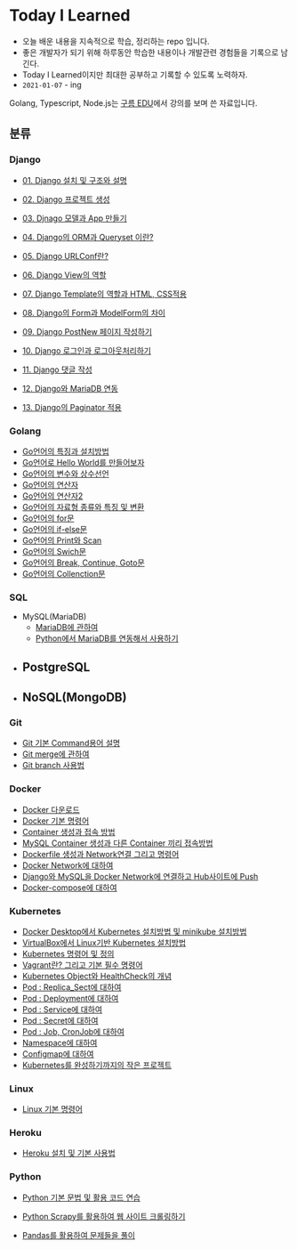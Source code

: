 # Today I Learned

- 오늘 배운 내용을 지속적으로 학습, 정리하는 repo 입니다.
- 좋은 개발자가 되기 위해 하루동안 학습한 내용이나 개발관련 경험들을 기록으로 남긴다.
- Today I Learned이지만 최대한 공부하고 기록할 수 있도록 노력하자.
- `2021-01-07` - ing

Golang, Typescript, Node.js는 [구름 EDU](https://edu.goorm.io/)에서 강의를 보며 쓴 자료입니다.



## 분류
### Django

- [01. Django 설치 및 구조와 설명](https://github.com/jaden7856/TIL/blob/master/Django/Django_00-Intro.md)

- [02. Django 프로젝트 생성](https://github.com/jaden7856/TIL/blob/master/Django/Django_01-Product.md)

- [03. Djnago 모델과 App 만들기](https://github.com/jaden7856/TIL/blob/master/Django/Django_02-Model-Table.md)

- [04. Django의 ORM과 Queryset 이란?](https://github.com/jaden7856/TIL/blob/master/Django/Django_04-ORM_QuerySets.md)

- [05. Django URLConf란?](https://github.com/jaden7856/TIL/blob/master/Django/Django_05-URL.md)

- [06. Django View의 역할](https://github.com/jaden7856/TIL/blob/master/Django/Django_06-View.md)

- [07. Django Template의 역할과 HTML, CSS적용](https://github.com/jaden7856/TIL/blob/master/Django/Django_07-Template.md)

- [08. Django의 Form과 ModelForm의 차이](https://github.com/jaden7856/TIL/blob/master/Django/Django_08-Form.md)

- [09. Django PostNew 페이지 작성하기](https://github.com/jaden7856/TIL/blob/master/Django/Django_09-PostNew.md)

- [10. Django 로그인과 로그아웃처리하기](https://github.com/jaden7856/TIL/blob/master/Django/Django_10-LoginLogout.md)

- [11. Django 댓글 작성](https://github.com/jaden7856/TIL/blob/master/Django/Django_11-Comment.md)

- [12. Django와 MariaDB 연동](https://github.com/jaden7856/TIL/blob/master/Django/Django_12-MariaDB.md)

- [13. Django의 Paginator 적용](https://github.com/jaden7856/TIL/blob/master/Django/Django_13-Paging.md)

  

### Golang

- [Go언어의 특징과 설치방법](https://github.com/jaden7856/TIL/blob/master/Go/00_Go_Intro.md)
- [Go언어로 Hello World를 만들어보자](https://github.com/jaden7856/TIL/blob/master/Go/01_Hello_World.md)
- [Go언어의 변수와 상수선언](https://github.com/jaden7856/TIL/blob/master/Go/02_Var_Const.md)
- [Go언어의 연산자](https://github.com/jaden7856/TIL/blob/master/Go/03-01_Operator.md)
- [Go언어의 연산자2](https://github.com/jaden7856/TIL/blob/master/Go/03-02_Operator.md)
- [Go언어의 자료형 종류와 특징 및 변환](https://github.com/jaden7856/TIL/blob/master/Go/04_Data_type.md)
- [Go언어의 for문](https://github.com/jaden7856/TIL/blob/master/Go/05_For.md)
- [Go언어의 if-else문](https://github.com/jaden7856/TIL/blob/master/Go/06_ifElse.md)
- [Go언어의 Print와 Scan](https://github.com/jaden7856/TIL/blob/master/Go/07_Print_Scan.md)
- [Go언어의 Swich문](https://github.com/jaden7856/TIL/blob/master/Go/08_Swich.md)
- [Go언어의 Break, Continue, Goto문](https://github.com/jaden7856/TIL/blob/master/Go/09_Break_Continue_Goto.md)
- [Go언어의 Collenction문](https://github.com/jaden7856/TIL/blob/master/Go/10_Collection.md)



### SQL

- MySQL(MariaDB)
  - [MariaDB에 관하여](https://github.com/jaden7856/TIL/blob/master/SQL/MariaDB_Intro.md)
  - [Python에서 MariaDB를 연동해서 사용하기](https://github.com/jaden7856/TIL/blob/master/SQL/MariaDB%26Python_Connection.md)
- PostgreSQL
  - 
- NoSQL(MongoDB)
  - 



### Git

- [Git 기본 Command용어 설명](https://github.com/jaden7856/TIL/blob/master/git/git-command.md)
- [Git merge에 관하여](https://github.com/jaden7856/TIL/blob/master/git/git-merge.md)
- [Git branch 사용법](https://github.com/jaden7856/TIL/blob/master/git/git-branch.md)



### Docker

- [Docker 다운로드](https://github.com/jaden7856/TIL/blob/master/Docker/00_Docker_Download.md)
- [Docker 기본 명령어](https://github.com/jaden7856/TIL/blob/master/Docker/01_Docker_command.md)
- [Container 생성과 접속 방법](https://github.com/jaden7856/TIL/blob/master/Docker/02_Container_create.md)
- [MySQL Container 생성과 다른 Container 끼리 접속방법](https://github.com/jaden7856/TIL/blob/master/Docker/03_Container_MySQL.md)
- [Dockerfile 생성과 Network연결 그리고 명령어](https://github.com/jaden7856/TIL/blob/master/Docker/04_Dockerfile.md)
- [Docker Network에 대하여](https://github.com/jaden7856/TIL/blob/master/Docker/05_Docker_network.md)
- [Django와 MySQL을 Docker Network에 연결하고 Hub사이트에 Push](https://github.com/jaden7856/TIL/blob/master/Docker/06_Doker_Django.md)
- [Docker-compose에 대하여](https://github.com/jaden7856/TIL/blob/master/Docker/07_Docker-compose.md)



### Kubernetes

- [Docker Desktop에서 Kubernetes 설치방법 및 minikube 설치방법](https://github.com/jaden7856/TIL/blob/master/Kubernetes/00_Kubernetes_Download.md)
- [VirtualBox에서 Linux기반 Kubernetes 설치방법](https://github.com/jaden7856/TIL/blob/master/Kubernetes/01_VirtualBox_Download.md)
- [Kubernetes 명령어 및 정의](https://github.com/jaden7856/TIL/blob/master/Kubernetes/02_Kubernetes_Intro.md)
- [Vagrant란? 그리고 기본 필수 명령어](https://github.com/jaden7856/TIL/blob/master/Kubernetes/03_Kubernetes_Vagrant.md)
- [Kubernetes Object와 HealthCheck의 개념](https://github.com/jaden7856/TIL/blob/master/Kubernetes/04_Kubernetes_Object.md)
- [Pod : Replica_Sect에 대하여](https://github.com/jaden7856/TIL/blob/master/Kubernetes/04-1_Kubernetes_Object_Replica.md)
- [Pod : Deployment에 대하여](https://github.com/jaden7856/TIL/blob/master/Kubernetes/04-2_Kubernetes_Object_Deployment.md)
- [Pod : Service에 대하여](https://github.com/jaden7856/TIL/blob/master/Kubernetes/04-3_Kubernetes_Object_Service.md)
- [Pod : Secret에 대하여](https://github.com/jaden7856/TIL/blob/master/Kubernetes/04-6_Kubernetes_Object_Secret.md)
- [Pod : Job, CronJob에 대하여](https://github.com/jaden7856/TIL/blob/master/Kubernetes/04-7_Kubernetes_Object_Job.md)
- [Namespace에 대하여](https://github.com/jaden7856/TIL/blob/master/Kubernetes/04-4_Kubernetes_Object_Namespace.md)
- [Configmap에 대하여](https://github.com/jaden7856/TIL/blob/master/Kubernetes/04-5_Kubernetes_Object_Configmap.md)
- [Kubernetes를 완성하기까지의 작은 프로젝트](https://github.com/jaden7856/TIL/blob/master/Kubernetes/05_Kubernetes_Project.md)



### Linux

- [Linux 기본 명령어](https://github.com/jaden7856/TIL/blob/master/linux/00_linux-command.md)



### Heroku

- [Heroku 설치 및 기본 사용법](https://github.com/jaden7856/TIL/blob/master/Heroku/heroku_Intro.md)



### Python

- [Python 기본 문법 및 활용 코드 연습](https://github.com/jaden7856/python_programming_stu)

- [Python Scrapy를 활용하여 웹 사이트 크롤링하기](https://github.com/jaden7856/TIL/blob/master/Python/Scrapy.md)
- [Pandas를 활용하여 문제들을 풀이](https://github.com/jaden7856/TIL/blob/master/Python/Pandas_Ecom_Exercise.md)